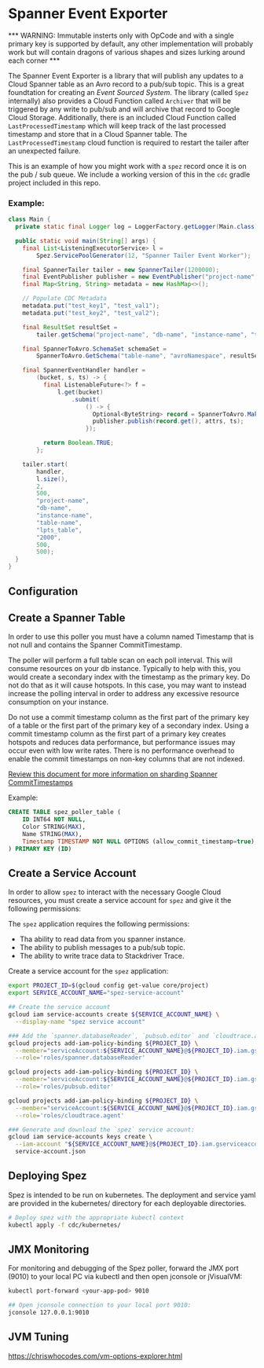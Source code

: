 Spanner Event Exporter
======================
*** WARNING: Immutable insterts only with OpCode and with a single primary key is
supported by default, any other implementation will probably work but will contain
dragons of various shapes and sizes lurking around each corner *** 


The Spanner Event Exporter is a library that will publish any updates to a
Cloud Spanner table as an Avro record to a pub/sub topic. This is a great
foundtation for creating an *Event* *Sourced* *System*. The library (called
`Spez` internally) also provides a Cloud Function called `Archiver` that will
be triggered by any write to pub/sub and will archive that record to Google
Cloud Storage. Additionally, there is an included Cloud Function called
`LastProcessedTimestamp` which will keep track of the last processed timestamp
and store that in a Cloud Spanner table. The `LastProcessedTimestamp` cloud
function is required to restart the tailer after an unexpected failure.

This is an example of how you might work with a `spez` record once it is on the
pub / sub queue. We include a working version of this in the `cdc` gradle project
included in this repo.

### Example:

```java
class Main {
  private static final Logger log = LoggerFactory.getLogger(Main.class);

  public static void main(String[] args) {
    final List<ListeningExecutorService> l =
        Spez.ServicePoolGenerator(12, "Spanner Tailer Event Worker");

    final SpannerTailer tailer = new SpannerTailer(1200000);
    final EventPublisher publisher = new EventPublisher("project-name", "topic-name");
    final Map<String, String> metadata = new HashMap<>();

    // Populate CDC Metadata
    metadata.put("test_key1", "test_val1");
    metadata.put("test_key2", "test_val2");

    final ResultSet resultSet =
        tailer.getSchema("project-name", "db-name", "instance-name", "table-name");

    final SpannerToAvro.SchemaSet schemaSet =
        SpannerToAvro.GetSchema("table-name", "avroNamespace", resultSet);

    final SpannerEventHandler handler =
        (bucket, s, ts) -> {
          final ListenableFuture<?> f =
              l.get(bucket)
                  .submit(
                      () -> {
                        Optional<ByteString> record = SpannerToAvro.MakeRecord(schemaSet, s);
                        publisher.publish(record.get(), attrs, ts);
                      });

          return Boolean.TRUE;
        };

    tailer.start(
        handler,
        l.size(),
        2,
        500,
        "project-name",
        "db-name",
        "instance-name",
        "table-name",
        "lpts_table",
        "2000",
        500,
        500);
  }
}

```

## Configuration

## Create a Spanner Table

In order to use this poller you must have a column named Timestamp that is not
null and contains the Spanner CommitTimestamp.

The poller will perform a full table scan on each poll interval. This will
consume resources on your db instance. Typically to help with this, you would
create a secondary index with the timestamp as the primary key. Do not do that
as it will cause hotspots. In this case, you may want to instead increase the
polling interval in order to address any excessive resource consumption on your
instance.

Do not use a commit timestamp column as the first part of the primary key of a
table or the first part of the primary key of a secondary index. Using a commit
timestamp column as the first part of a primary key creates hotspots and reduces
data performance, but performance issues may occur even with low write rates.
There is no performance overhead to enable the commit timestamps on non-key
columns that are not indexed.

[Review this document for more information on sharding Spanner CommitTimestamps](https://cloud.google.com/blog/products/gcp/sharding-of-timestamp-ordered-data-in-cloud-spanner)

Example:

```sql
CREATE TABLE spez_poller_table (
    ID INT64 NOT NULL,
    Color STRING(MAX),
    Name STRING(MAX),
    Timestamp TIMESTAMP NOT NULL OPTIONS (allow_commit_timestamp=true),
) PRIMARY KEY (ID)

```

## Create a Service Account

In order to allow `spez` to interact with the necessary Google Cloud resources,
you must create a service account for `spez` and give it the following
permissions:

The `spez` application requires the following permissions:

*   Tha ability to read data from you spanner instance.
*   The ability to publish messages to a pub/sub topic.
*   The ability to write trace data to Stackdriver Trace.

Create a service account for the `spez` application:

```bash
export PROJECT_ID=$(gcloud config get-value core/project)
export SERVICE_ACCOUNT_NAME="spez-service-account"

## Create the service account
gcloud iam service-accounts create ${SERVICE_ACCOUNT_NAME} \
  --display-name "spez service account"

### Add the `spanner.databaseReader`, `pubsub.editor` and `cloudtrace.agent` IAM permissions to the spez service account:
gcloud projects add-iam-policy-binding ${PROJECT_ID} \
  --member="serviceAccount:${SERVICE_ACCOUNT_NAME}@${PROJECT_ID}.iam.gserviceaccount.com" \
  --role='roles/spanner.databaseReader'

gcloud projects add-iam-policy-binding ${PROJECT_ID} \
  --member="serviceAccount:${SERVICE_ACCOUNT_NAME}@${PROJECT_ID}.iam.gserviceaccount.com" \
  --role='roles/pubsub.editor'

gcloud projects add-iam-policy-binding ${PROJECT_ID} \
  --member="serviceAccount:${SERVICE_ACCOUNT_NAME}@${PROJECT_ID}.iam.gserviceaccount.com" \
  --role='roles/cloudtrace.agent'

### Generate and download the `spez` service account:
gcloud iam service-accounts keys create \
  --iam-account "${SERVICE_ACCOUNT_NAME}@${PROJECT_ID}.iam.gserviceaccount.com" \
  service-account.json
```

## Deploying Spez

Spez is intended to be run on kubernetes. The deployment and service
yaml are provided in the kubernetes/ directory for each deployable directories.

```bash
# Deploy spez with the appropriate kubectl context
kubectl apply -f cdc/kubernetes/
```
## JMX Monitoring

For monitoring and debugging of the Spez poller, forward the JMX port (9010) to
your local PC via kubectl and then open jconsole or jVisualVM:

```bash
kubectl port-forward <your-app-pod> 9010

## Open jconsole connection to your local port 9010:
jconsole 127.0.0.1:9010
```

## JVM Tuning

https://chriswhocodes.com/vm-options-explorer.html
